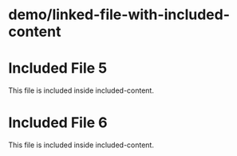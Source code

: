 # demo/linked-file-with-included-content

# Included File 5
This file is included inside included-content.
# Included File 6
This file is included inside included-content.
